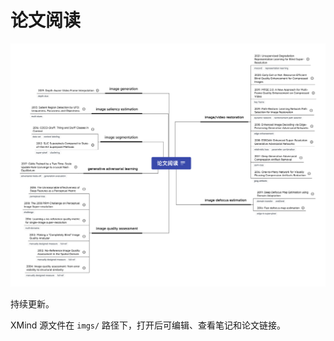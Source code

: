 # 论文阅读

![paper-reading](../imgs/paper-reading.png)

持续更新。

XMind 源文件在 `imgs/` 路径下，打开后可编辑、查看笔记和论文链接。
